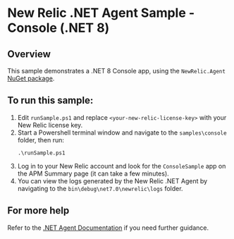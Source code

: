 # New Relic .NET Agent Sample - Console (.NET 8)

## Overview
This sample demonstrates a .NET 8 Console app, using the `NewRelic.Agent` [NuGet package](https://www.nuget.org/packages/NewRelic.Agent).

## To run this sample:
1. Edit `runSample.ps1` and replace `<your-new-relic-license-key>` with your New Relic license key.
2. Start a Powershell terminal window and navigate to the `samples\console` folder, then run:
    ```
    .\runSample.ps1
    ```
3. Log in to your New Relic account and look for the `ConsoleSample` app on the APM Summary page (it can take a few minutes).
4. You can view the logs generated by the New Relic .NET Agent by navigating to the `bin\debug\net7.0\newrelic\logs` folder.

## For more help
Refer to the [.NET Agent Documentation](https://docs.newrelic.com/install/dotnet) if you need further guidance.
